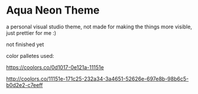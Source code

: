 # Aqua Neon Theme

a personal visual studio theme, not made for making the things more visible, just prettier for me :)

not finished yet

color palletes used:

https://coolors.co/0d1017-0e121a-11151e

http://coolors.co/11151e-171c25-232a34-3a4651-52626e-697e8b-98b6c5-b0d2e2-c7eeff